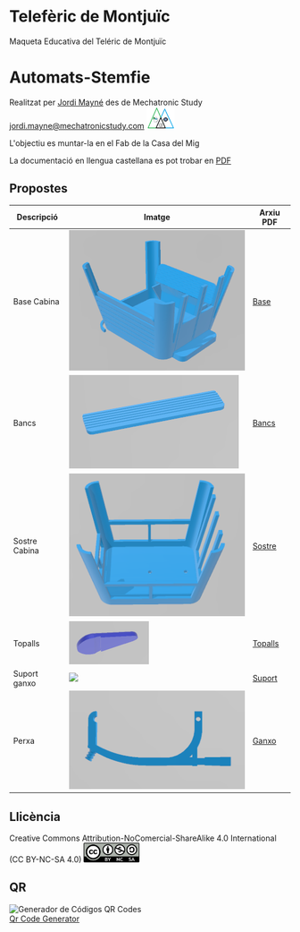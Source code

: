 # Telefèric de Montjuïc
Maqueta Educativa del Teléric de Montjuïc 

# Automats-Stemfie

Realitzat per [Jordi Mayné](https://github.com/maynej) des de Mechatronic Study jordi.mayne@mechatronicstudy.com <img src="Imatges/Logo3senseFons.png" width="50" />

L'objectiu es muntar-la en el Fab de la Casa del Mig 

La documentació en llengua castellana es pot trobar en [PDF](https://github.com/maynej/CableCar-Montjuic/tree/main/DOC_ESP) 

## Propostes 
  
Descripció         | Imatge          | Arxiu PDF    
------------- | ------------- | ------------- 
Base Cabina |![](Imatges/Base.png) | [Base](STL/Base.STL) 
Bancs |![](Imatges/Bancs.png) | [Bancs](STL/Bancs_x2.STL)
Sostre Cabina |![](Imatges/Sostre.png) | [Sostre](STL/Sostre.STL) 
Topalls |![](Imatges/Topalls.png) | [Topalls](STL/Topalls_x4.STL)
Suport ganxo |![](Imatges/Suport.png) | [Suport](STL/Suport.STL)
Perxa |![](Imatges/Perxa.png) | [Ganxo](STL/Perxa.STL)

## Llicència

Creative Commons Attribution-NoComercial-ShareAlike 4.0 International (CC BY-NC-SA 4.0)  <img src="Imatges/CC.png" width="100" />

## QR
<div id="qrcode">

<img src="https://www.codigos-qr.com/qr/php/qr_img.php?d=https%3A%2F%2Fgithub.com%2Fmaynej%2FMecanismes-STEMFIE---Citilab&s=6&e=m" alt="Generador de Códigos QR Codes"/>
<br/><a href="https://www.codigos-qr.com/en/qr-code-generator/" target="_blank" id"qrgenerator">Qr Code Generator</a>
</div>
